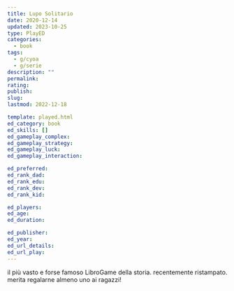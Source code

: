 ```yaml
---
title: Lupo Solitario
date: 2020-12-14
updated: 2023-10-25
type: PlayED
categories:
  - book
tags:
  - g/cyoa
  - g/serie
description: ""
permalink: 
rating: 
publish: 
slug: 
lastmod: 2022-12-18

template: played.html
ed_category: book
ed_skills: []
ed_gameplay_complex: 
ed_gameplay_strategy: 
ed_gameplay_luck: 
ed_gameplay_interaction: 

ed_preferred: 
ed_rank_dad: 
ed_rank_edu: 
ed_rank_dev: 
ed_rank_kid: 

ed_players: 
ed_age: 
ed_duration: 

ed_publisher: 
ed_year: 
ed_url_details: 
ed_url_play: 
---
```


il più vasto e forse famoso LibroGame della storia.
recentemente ristampato. merita regalarne almeno uno ai ragazzi!



